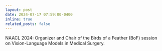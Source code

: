 ```yaml
---
layout: post
date: 2024-07-17 07:59:00-0400
inline: true
related_posts: false
---
```


NAACL 2024: Organizer and Chair of the Birds of a Feather (BoF) session on Vision-Language Models in Medical Surgery.
